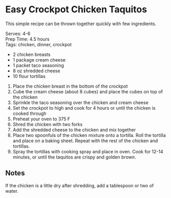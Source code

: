 # Easy Crockpot Chicken Taquitos 
This simple recipe can be thrown together quickly with few ingredients.

Serves: 4-6  
Prep Time: 4.5 hours  
Tags: chicken, dinner, crockpot

* 2 chicken breasts
* 1 package cream cheese
* 1 packet taco seasoning
* 8 oz shredded cheese
* 10 flour tortillas

1. Place the chicken breast in the bottom of the crockpot
2. Cube the cream cheese (about 8 cubes) and place the cubes on top of the chicken
3. Sprinkle the taco seasoning over the chicken and cream cheese
4. Set the crockpot to high and cook for 4 hours or until the chicken is cooked through
5. Preheat your oven to 375 F
6. Shred the chicken with two forks
7. Add the shredded cheese to the chicken and mix together
8. Place two spoonfuls of the chicken mixture onto a tortilla. Roll the tortilla and place on a baking sheet. Repeat with the rest of the chicken and tortillas.
9. Spray the tortillas with cooking spray and place in oven. Cook for 12-14 minutes, or until the taquitos are crispy and golden brown.

## Notes
If the chicken is a little dry after shredding, add a tablespoon or two of water.
